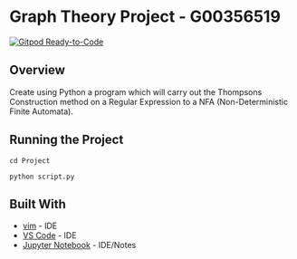 # Graph Theory Project - G00356519
[![Gitpod Ready-to-Code](https://img.shields.io/badge/Gitpod-Ready--to--Code-blue?logo=gitpod)](https://gitpod.io/#https://github.com/Moran98/graph-theory) 
## Overview

Create using Python a program which will carry out the Thompsons Construction method on a Regular Expression to a NFA (Non-Deterministic Finite Automata). 

## Running the Project

```
cd Project
```

```
python script.py
```

## Built With
* [vim](https://www.vim.org/) - IDE
* [VS Code](https://code.visualstudio.com/) - IDE
* [Jupyter Notebook](https://jupyter.org/) - IDE/Notes